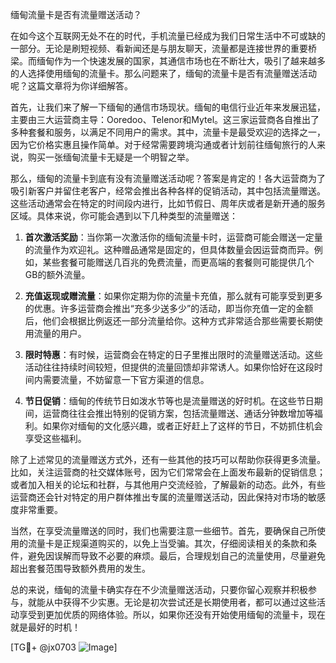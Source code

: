 缅甸流量卡是否有流量赠送活动？

在如今这个互联网无处不在的时代，手机流量已经成为我们日常生活中不可或缺的一部分。无论是刷短视频、看新闻还是与朋友聊天，流量都是连接世界的重要桥梁。而缅甸作为一个快速发展的国家，其通信市场也在不断壮大，吸引了越来越多的人选择使用缅甸的流量卡。那么问题来了，缅甸的流量卡是否有流量赠送活动呢？这篇文章将为你详细解答。

首先，让我们来了解一下缅甸的通信市场现状。缅甸的电信行业近年来发展迅猛，主要由三大运营商主导：Ooredoo、Telenor和Mytel。这三家运营商各自推出了多种套餐和服务，以满足不同用户的需求。其中，流量卡是最受欢迎的选择之一，因为它价格实惠且操作简单。对于经常需要跨境沟通或者计划前往缅甸旅行的人来说，购买一张缅甸流量卡无疑是一个明智之举。

那么，缅甸的流量卡到底有没有流量赠送活动呢？答案是肯定的！各大运营商为了吸引新客户并留住老客户，经常会推出各种各样的促销活动，其中包括流量赠送。这些活动通常会在特定的时间段内进行，比如节假日、周年庆或者是新开通的服务区域。具体来说，你可能会遇到以下几种类型的流量赠送：

1. **首次激活奖励**：当你第一次激活你的缅甸流量卡时，运营商可能会赠送一定量的流量作为欢迎礼。这种赠品通常是固定的，但具体数量会因运营商而异。例如，某些套餐可能赠送几百兆的免费流量，而更高端的套餐则可能提供几个GB的额外流量。

2. **充值返现或赠流量**：如果你定期为你的流量卡充值，那么就有可能享受到更多的优惠。许多运营商会推出“充多少送多少”的活动，即当你充值一定的金额后，他们会根据比例返还一部分流量给你。这种方式非常适合那些需要长期使用流量的用户。

3. **限时特惠**：有时候，运营商会在特定的日子里推出限时的流量赠送活动。这些活动往往持续时间较短，但提供的流量回馈却非常诱人。如果你恰好在这段时间内需要流量，不妨留意一下官方渠道的信息。

4. **节日促销**：缅甸的传统节日如泼水节等也是流量赠送的好时机。在这些节日期间，运营商往往会推出特别的促销方案，包括流量赠送、通话分钟数增加等福利。如果你对缅甸的文化感兴趣，或者正好赶上了这样的节日，不妨抓住机会享受这些福利。

除了上述常见的流量赠送方式外，还有一些其他的技巧可以帮助你获得更多流量。比如，关注运营商的社交媒体账号，因为它们常常会在上面发布最新的促销信息；或者加入相关的论坛和社群，与其他用户交流经验，了解最新的动态。此外，有些运营商还会针对特定的用户群体推出专属的流量赠送活动，因此保持对市场的敏感度非常重要。

当然，在享受流量赠送的同时，我们也需要注意一些细节。首先，要确保自己所使用的流量卡是正规渠道购买的，以免上当受骗。其次，仔细阅读相关的条款和条件，避免因误解而导致不必要的麻烦。最后，合理规划自己的流量使用，尽量避免超出套餐范围导致额外费用的发生。

总的来说，缅甸的流量卡确实存在不少流量赠送活动，只要你留心观察并积极参与，就能从中获得不少实惠。无论是初次尝试还是长期使用者，都可以通过这些活动享受到更加优质的网络体验。所以，如果你还没有开始使用缅甸的流量卡，现在就是最好的时机！

[TG💪+ @jx0703 ![Image](https://github.com/user-attachments/assets/dbca1d08-cadb-493c-b0ec-ad6f7a83f270)]